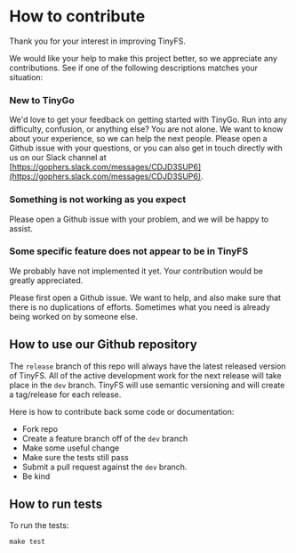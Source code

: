 # How to contribute

Thank you for your interest in improving TinyFS.

We would like your help to make this project better, so we appreciate any contributions. See if one of the following descriptions matches your situation:

### New to TinyGo

We'd love to get your feedback on getting started with TinyGo. Run into any difficulty, confusion, or anything else? You are not alone. We want to know about your experience, so we can help the next people. Please open a Github issue with your questions, or you can also get in touch directly with us on our Slack channel at [https://gophers.slack.com/messages/CDJD3SUP6](https://gophers.slack.com/messages/CDJD3SUP6).

### Something is not working as you expect

Please open a Github issue with your problem, and we will be happy to assist.

### Some specific feature does not appear to be in TinyFS

We probably have not implemented it yet. Your contribution would be greatly appreciated.

Please first open a Github issue. We want to help, and also make sure that there is no duplications of efforts. Sometimes what you need is already being worked on by someone else.

## How to use our Github repository

The `release` branch of this repo will always have the latest released version of TinyFS. All of the active development work for the next release will take place in the `dev` branch. TinyFS will use semantic versioning and will create a tag/release for each release.

Here is how to contribute back some code or documentation:

- Fork repo
- Create a feature branch off of the `dev` branch
- Make some useful change
- Make sure the tests still pass
- Submit a pull request against the `dev` branch.
- Be kind

## How to run tests

To run the tests:

```
make test
```
